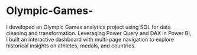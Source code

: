 # Olympic-Games-
I developed an Olympic Games analytics project using SQL for data cleaning and transformation. Leveraging Power Query and DAX in Power BI, I built an interactive dashboard with multi-page navigation to explore historical insights on athletes, medals, and countries.
